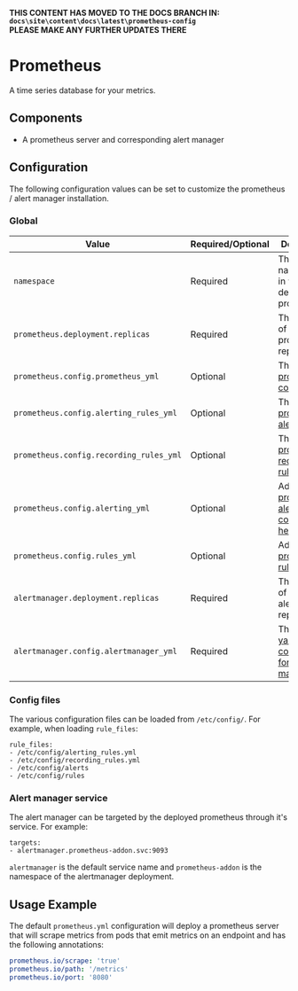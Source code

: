 **THIS CONTENT HAS MOVED TO THE DOCS BRANCH IN:  
``docs\site\content\docs\latest\prometheus-config``  
PLEASE MAKE ANY FURTHER UPDATES THERE**
# Prometheus

A time series database for your metrics.

## Components

- A prometheus server and corresponding alert manager

## Configuration

The following configuration values can be set to customize the prometheus / alert manager installation.

### Global

| Value | Required/Optional | Description |
|-------|-------------------|-------------|
| `namespace` | Required | The namespace in which to deploy prometheus. |
| `prometheus.deployment.replicas` | Required | The number of prometheus replicas. |
| `prometheus.config.prometheus_yml` | Optional | The [global prometheus configuration](https://www.prometheus.io/docs/prometheus/latest/configuration/configuration/) |
| `prometheus.config.alerting_rules_yml` | Optional | The [prometheus alerting rules](https://www.prometheus.io/docs/prometheus/latest/configuration/alerting_rules/) |
| `prometheus.config.recording_rules_yml` | Optional | The [prometheus recording rules](https://www.prometheus.io/docs/prometheus/latest/configuration/recording_rules/) |
| `prometheus.config.alerting_yml` | Optional | Additional [prometheus alerts can be configured here](https://www.prometheus.io/docs/prometheus/latest/configuration/alerting_rules/) |
| `prometheus.config.rules_yml` | Optional | Additional [prometheus rules](https://www.prometheus.io/docs/prometheus/latest/configuration/recording_rules/) |
| `alertmanager.deployment.replicas` | Required | The number of alertmanager replicas. |
| `alertmanager.config.alertmanager_yml` | Required | The [global yaml configuration for alert manager](https://www.prometheus.io/docs/alerting/latest/configuration/) |

### Config files

The various configuration files can be loaded from `/etc/config/`.
For example, when loading `rule_files`:

```text
rule_files:
- /etc/config/alerting_rules.yml
- /etc/config/recording_rules.yml
- /etc/config/alerts
- /etc/config/rules
```

### Alert manager service

The alert manager can be targeted by the deployed prometheus through it's service.
For example:

```text
targets:
- alertmanager.prometheus-addon.svc:9093
```

`alertmanager` is the default service name and `prometheus-addon` is the namespace of the alertmanager deployment.

## Usage Example

The default `prometheus.yml` configuration will deploy a prometheus server
that will scrape metrics from pods that emit metrics
on an endpoint and has the following annotations:

```yaml
prometheus.io/scrape: 'true'
prometheus.io/path: '/metrics'
prometheus.io/port: '8080'
```
